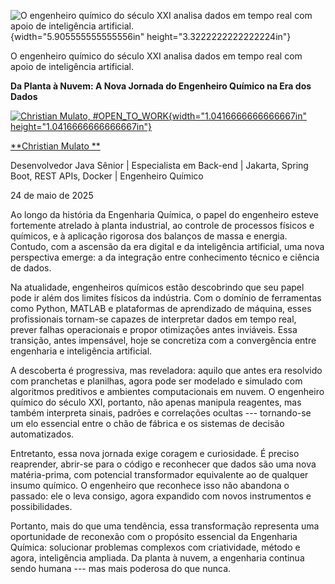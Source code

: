 ![O engenheiro químico do século XXI analisa dados em tempo real com apoio de inteligência artificial.](temp_media/media/image1.png){width="5.905555555555556in" height="3.3222222222222224in"}

O engenheiro químico do século XXI analisa dados em tempo real com apoio de inteligência artificial.

**Da Planta à Nuvem: A Nova Jornada do Engenheiro Químico na Era dos Dados**

[![Christian Mulato, #OPEN_TO_WORK](temp_media/media/image2.jpeg){width="1.0416666666666667in" height="1.0416666666666667in"}](https://www.linkedin.com/in/chmulato/)

[**Christian Mulato **](https://www.linkedin.com/in/chmulato/)

Desenvolvedor Java Sênior \| Especialista em Back-end \| Jakarta, Spring Boot, REST APIs, Docker \| Engenheiro Químico

24 de maio de 2025

Ao longo da história da Engenharia Química, o papel do engenheiro esteve fortemente atrelado à planta industrial, ao controle de processos físicos e químicos, e à aplicação rigorosa dos balanços de massa e energia. Contudo, com a ascensão da era digital e da inteligência artificial, uma nova perspectiva emerge: a da integração entre conhecimento técnico e ciência de dados.

Na atualidade, engenheiros químicos estão descobrindo que seu papel pode ir além dos limites físicos da indústria. Com o domínio de ferramentas como Python, MATLAB e plataformas de aprendizado de máquina, esses profissionais tornam-se capazes de interpretar dados em tempo real, prever falhas operacionais e propor otimizações antes inviáveis. Essa transição, antes impensável, hoje se concretiza com a convergência entre engenharia e inteligência artificial.

A descoberta é progressiva, mas reveladora: aquilo que antes era resolvido com pranchetas e planilhas, agora pode ser modelado e simulado com algoritmos preditivos e ambientes computacionais em nuvem. O engenheiro químico do século XXI, portanto, não apenas manipula reagentes, mas também interpreta sinais, padrões e correlações ocultas --- tornando-se um elo essencial entre o chão de fábrica e os sistemas de decisão automatizados.

Entretanto, essa nova jornada exige coragem e curiosidade. É preciso reaprender, abrir-se para o código e reconhecer que dados são uma nova matéria-prima, com potencial transformador equivalente ao de qualquer insumo químico. O engenheiro que reconhece isso não abandona o passado: ele o leva consigo, agora expandido com novos instrumentos e possibilidades.

Portanto, mais do que uma tendência, essa transformação representa uma oportunidade de reconexão com o propósito essencial da Engenharia Química: solucionar problemas complexos com criatividade, método e agora, inteligência ampliada. Da planta à nuvem, a engenharia continua sendo humana --- mas mais poderosa do que nunca.
